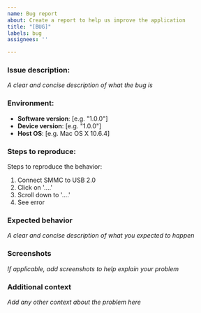 ```yaml
---
name: Bug report
about: Create a report to help us improve the application
title: "[BUG]"
labels: bug
assignees: ''

---
```


### Issue description:
*A clear and concise description of what the bug is*

### Environment:
* **Software version**: [e.g. "1.0.0"]
* **Device version**: [e.g. "1.0.0"]
* **Host OS**: [e.g. Mac OS X 10.6.4]

### Steps to reproduce:
Steps to reproduce the behavior:
1. Connect SMMC to USB 2.0
2. Click on '....'
3. Scroll down to '....'
4. See error

### Expected behavior
*A clear and concise description of what you expected to happen*

### Screenshots
*If applicable, add screenshots to help explain your problem*

### Additional context
*Add any other context about the problem here*
